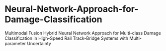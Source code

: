 # Neural-Network-Approach-for-Damage-Classification
Multimodal Fusion Hybrid Neural Network Approach for Multi-class Damage Classification in High-Speed Rail Track-Bridge Systems with Multi-parameter Uncertainty

